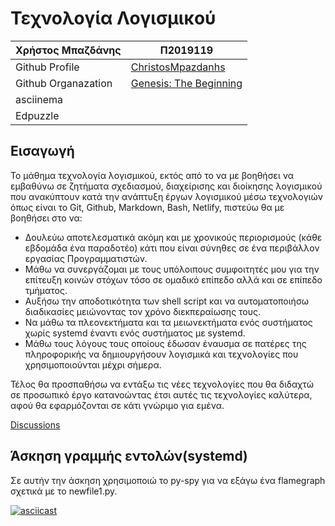 # Τεχνολογία Λογισμικού 
| Χρήστος Μπαζδάνης | Π2019119 |
| ----------- | ----------- |
| Github Profile | [ChristosMpazdanhs](https://github.com/ChristosMpazdanhs) |
| Github Organazation|[Genesis: The Beginning](https://github.com/Genesis-The-Beginning) |
| asciinema | |
| Edpuzzle | |


## Εισαγωγή
Το μάθημα τεχνολογία λογισμικού, εκτός από το να με βοηθήσει να εμβαθύνω σε ζητήματα σχεδιασμού, διαχείρισης και διοίκησης λογισμικού που ανακύπτουν κατά την ανάπτυξη έργων λογισμικού μέσω τεχνολογιών όπως είναι το Git, Github, Markdown, Bash, Netlify, πιστεύω θα με βοηθήσει στο να:
- Δουλεύω αποτελεσματικά ακόμη και με χρονικούς περιορισμούς (κάθε εβδομάδα ένα παραδοτέο) κάτι που είναι σύνηθες σε ένα περιβάλλον εργασίας Προγραμματιστών.
- Μάθω να συνεργάζομαι με τους υπόλοιπους συμφοιτητές μου για την επίτευξη κοινών στόχων τόσο σε ομαδικό επίπεδο αλλά και σε επίπεδο τμήματος.
- Αυξήσω την αποδοτικότητα των shell script και να αυτοματοποιήσω διαδικασίες μειώνοντας τον χρόνο διεκπεραίωσης τους.
- Να μάθω τα πλεονεκτήματα και τα μειωνεκτήματα ενός συστήματος χωρίς systemd έναντι ενός συστήματος με systemd.
- Μάθω τους λόγους τους οποίους έδωσαν έναυσμα σε πατέρες της πληροφορικής να δημιουργήσουν λογισμικά και τεχνολογίες που χρησιμοποιούνται μέχρι σήμερα.

Τέλος θα προσπαθήσω να εντάξω τις νέες τεχνολογίες που θα διδαχτώ σε προσωπικό έργο κατανοώντας έτσι αυτές τις τεχνολογίες καλύτερα, αφού θα εφαρμόζονται σε κάτι γνώριμο για εμένα. 

[Discussions](https://github.com/courses-ionio/sw/discussions/1141)

## Άσκηση γραμμής εντολών(systemd)
Σε αυτήν την άσκηση χρησιμοποιώ το py-spy για να εξάγω ένα flamegraph σχετικά με το newfile1.py.

[![asciicast](https://asciinema.org/a/7BvuOBjvASTiLZDzjzbXmf7M9.svg)](https://asciinema.org/a/7BvuOBjvASTiLZDzjzbXmf7M9)
